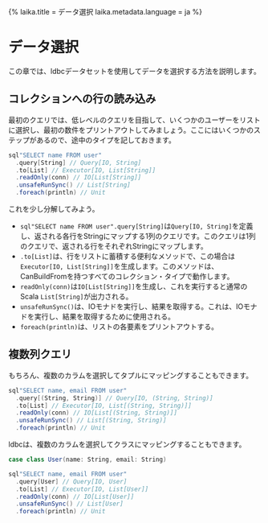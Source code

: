 {%
  laika.title = データ選択
  laika.metadata.language = ja
%}

# データ選択

この章では、ldbcデータセットを使用してデータを選択する方法を説明します。

## コレクションへの行の読み込み

最初のクエリでは、低レベルのクエリを目指して、いくつかのユーザーをリストに選択し、最初の数件をプリントアウトしてみましょう。ここにはいくつかのステップがあるので、途中のタイプを記しておきます。

```scala
sql"SELECT name FROM user"
  .query[String] // Query[IO, String]
  .to[List] // Executor[IO, List[String]]
  .readOnly(conn) // IO[List[String]]
  .unsafeRunSync() // List[String]
  .foreach(println) // Unit
```

これを少し分解してみよう。

- `sql"SELECT name FROM user".query[String]`は`Query[IO, String]`を定義し、返される各行をStringにマップする1列のクエリです。このクエリは1列のクエリで、返される行をそれぞれStringにマップします。
- `.to[List]`は、行をリストに蓄積する便利なメソッドで、この場合は`Executor[IO, List[String]]`を生成します。このメソッドは、CanBuildFromを持つすべてのコレクション・タイプで動作します。
- `readOnly(conn)`は`IO[List[String]]`を生成し、これを実行すると通常のScala `List[String]`が出力される。
- `unsafeRunSync()`は、IOモナドを実行し、結果を取得する。これは、IOモナドを実行し、結果を取得するために使用される。
- `foreach(println)`は、リストの各要素をプリントアウトする。

## 複数列クエリ

もちろん、複数のカラムを選択してタプルにマッピングすることもできます。

```scala
sql"SELECT name, email FROM user"
  .query[(String, String)] // Query[IO, (String, String)]
  .to[List] // Executor[IO, List[(String, String)]]
  .readOnly(conn) // IO[List[(String, String)]]
  .unsafeRunSync() // List[(String, String)]
  .foreach(println) // Unit
```

ldbcは、複数のカラムを選択してクラスにマッピングすることもできます。

```scala
case class User(name: String, email: String)

sql"SELECT name, email FROM user"
  .query[User] // Query[IO, User]
  .to[List] // Executor[IO, List[User]]
  .readOnly(conn) // IO[List[User]]
  .unsafeRunSync() // List[User]
  .foreach(println) // Unit
```
